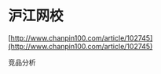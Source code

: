 # 沪江网校

[http://www.chanpin100.com/article/102745](http://www.chanpin100.com/article/102745)

竞品分析

